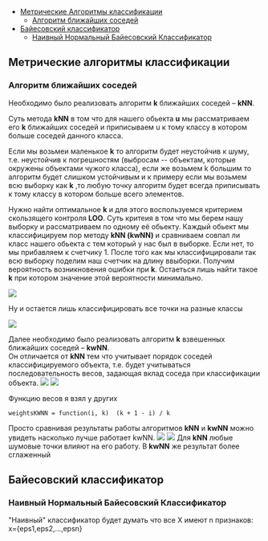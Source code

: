 + [Метрические Алгоритмы классификации](https://github.com/vinovatvolondemord/ML0/blob/master/README.md#%D0%BC%D0%B5%D1%82%D1%80%D0%B8%D1%87%D0%B5%D1%81%D0%BA%D0%B8%D0%B5-%D0%B0%D0%BB%D0%B3%D0%BE%D1%80%D0%B8%D1%82%D0%BC%D1%8B-%D0%BA%D0%BB%D0%B0%D1%81%D1%81%D0%B8%D1%84%D0%B8%D0%BA%D0%B0%D1%86%D0%B8%D0%B8)
    + [Алгоритм	ближайших	соседей](https://github.com/vinovatvolondemord/ML0/blob/master/README.md#%D0%B0%D0%BB%D0%B3%D0%BE%D1%80%D0%B8%D1%82%D0%BC%D0%B1%D0%BB%D0%B8%D0%B6%D0%B0%D0%B9%D1%88%D0%B8%D1%85%D1%81%D0%BE%D1%81%D0%B5%D0%B4%D0%B5%D0%B9)
+ [Байесовский классификатор](https://github.com/vinovatvolondemord/ML0/blob/master/README.md#%D0%B1%D0%B0%D0%B9%D0%B5%D1%81%D0%BE%D0%B2%D1%81%D0%BA%D0%B8%D0%B9-%D0%BA%D0%BB%D0%B0%D1%81%D1%81%D0%B8%D1%84%D0%B8%D0%BA%D0%B0%D1%82%D0%BE%D1%80) 
    - [Наивный Нормальный Байесовский Классификатор](https://github.com/vinovatvolondemord/ML0/blob/master/README.md#%D0%BD%D0%B0%D0%B8%D0%B2%D0%BD%D1%8B%D0%B9-%D0%BD%D0%BE%D1%80%D0%BC%D0%B0%D0%BB%D1%8C%D0%BD%D1%8B%D0%B9-%D0%B1%D0%B0%D0%B9%D0%B5%D1%81%D0%BE%D0%B2%D1%81%D0%BA%D0%B8%D0%B9-%D0%BA%D0%BB%D0%B0%D1%81%D1%81%D0%B8%D1%84%D0%B8%D0%BA%D0%B0%D1%82%D0%BE%D1%80)
## Метрические алгоритмы классификации
### Алгоритм	ближайших	соседей
Необходимо было реализовать	алгоритм __k__ ближайших соседей – __kNN__.	

Суть метода __kNN__ в том что для нашего обьекта __u__ мы рассматриваем его __k__ ближайших соседей и приписываем u к тому классу в котором больше соседей данного класса. 

Если мы возьмеи маленькое __k__ то алгоритм будет неустойчив к шуму, т.е. неустойчив к погрешностям (выбросам -- объектам, которые окружены объектами чужого класса), если же возьмем k большим то алгоритм будет слишком устойчивым и к примеру если мы возьмем всю выборку как __k__ ,то любую точку алгоритм будет всегда приписывать к тому классу в котором больше всего элементов.

Нужно найти оптимальное __k__  и для этого воспользуемся критерием скользящего контроля __LOO__.
Суть критеия в том что мы берем нашу выборку и рассматриваем по одному её обьекту. Каждый обьект мы классифицируем пор методу __kNN (kwNN)__ и сравниваем совпал ли класс нашего обьекта с тем который у нас был в выборке. Если нет, то мы прибавляем к счетчику 1. После того как мы классифицировали так всю выборку поделим наш счетчик на длину ввыборки. Получим вероятность возникновения ошибки при __k__. Остаеться лишь найти такое __k__ при котором значение этой вероятности минимально.

![](https://raw.githubusercontent.com/vinovatvolondemord/ML0/master/img/img1.PNG)

Ну и остается лишь классифицировать все точки на разные классы

![](https://raw.githubusercontent.com/vinovatvolondemord/ML0/master/img/img2.PNG)

Далее необходимо было реализовать алгоритм __k__ взвешенных	ближайших соседей – __kwNN__.	
Он отличается от __kNN__ тем что учитывает порядок соседей классифицируемого объекта, т.е. будет учитываться последовательность  весов, задающая вклад соседа при классификации объекта.
 ![](https://raw.githubusercontent.com/vinovatvolondemord/ML0/master/img/img3.PNG) ![](https://raw.githubusercontent.com/vinovatvolondemord/ML0/master/img/img4.PNG)

Функцию весов я взял у других
```
weightsKWNN = function(i, k)  (k + 1 - i) / k
```
Просто сравнивая результаты работы алгоритмов __kNN__ и __kwNN__ можно увидеть насколько лучше работает kwNN.
![](https://raw.githubusercontent.com/vinovatvolondemord/ML0/master/img/img2.PNG)
![](https://raw.githubusercontent.com/vinovatvolondemord/ML0/master/img/img4.PNG)
Для __kNN__ любые шумовые точки влияют на его работу. В __kwNN__ же результат более сглаженный
## Байесовский классификатор
###  Наивный Нормальный Байесовский Классификатор
"Наивный" классификатор будет думать что все X имеют n признаков: x={eps1,eps2,...,epsn}

